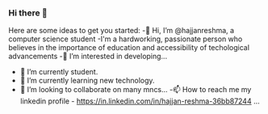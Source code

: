 ### Hi there 👋

<!--
**hajjanreshma/hajjanreshma** is a ✨ _special_ ✨ repository because its `README.md` (this file) appears on your GitHub profile.-->

Here are some ideas to get you started:
-👋 Hi, I’m @hajjanreshma, a computer science student
-I'm a hardworking, passionate person who believes in the importance of education and accessibility of techological advancements
-👀 I’m interested in developing...
- 🔭 I’m currently student.
- 🌱 I’m currently learning new technology.
- 👯 I’m looking to collaborate on many mncs...
-📫 How to reach me my linkedin profile - https://in.linkedin.com/in/hajjan-reshma-36bb87244 ...


